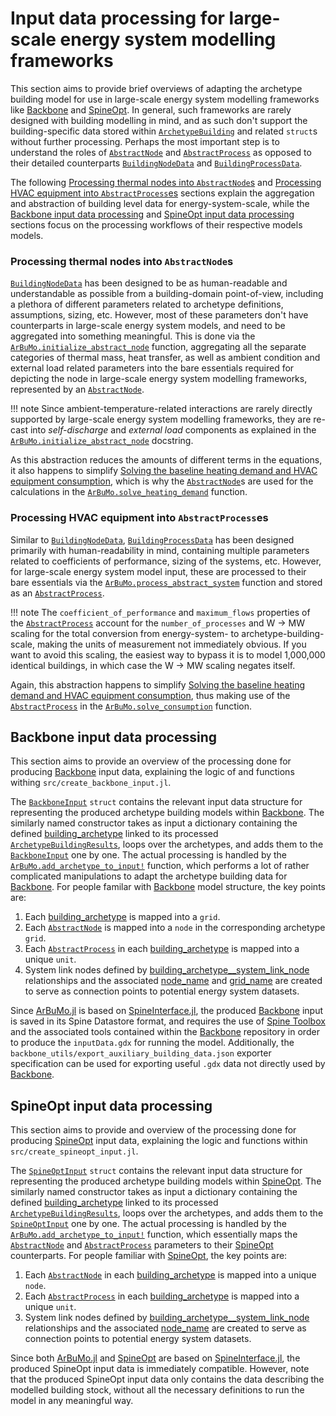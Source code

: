 # Input data processing for large-scale energy system modelling frameworks

This section aims to provide brief overviews of adapting the archetype building model
for use in large-scale energy system modelling frameworks like
[Backbone](https://cris.vtt.fi/en/publications/backbone)
and [SpineOpt](https://github.com/Spine-project/SpineOpt.jl).
In general, such frameworks are rarely designed with building modelling
in mind, and as such don't support the building-specific data stored within
[`ArchetypeBuilding`](@ref) and related `struct`s without further processing.
Perhaps the most important step is to understand the roles of
[`AbstractNode`](@ref) and [`AbstractProcess`](@ref) as opposed to their
detailed counterparts [`BuildingNodeData`](@ref) and [`BuildingProcessData`](@ref).

The following [Processing thermal nodes into `AbstractNode`s](@ref)
and [Processing HVAC equipment into `AbstractProcess`es](@ref) sections
explain the aggregation and abstraction of building level data for energy-system-scale,
while the  [Backbone input data processing](@ref) and [SpineOpt input data processing](@ref)
sections focus on the processing workflows of their respective models models.


### Processing thermal nodes into `AbstractNode`s

[`BuildingNodeData`](@ref) has been designed to be as human-readable
and understandable as possible from a building-domain point-of-view,
including a plethora of different parameters related to archetype definitions,
assumptions, sizing, etc.
However, most of these parameters don't have counterparts in large-scale energy
system models, and need to be aggregated into something meaningful.
This is done via the [`ArBuMo.initialize_abstract_node`](@ref) function,
aggregating all the separate categories of thermal mass, heat transfer,
as well as ambient condition and external load related parameters
into the bare essentials required for depicting the node in large-scale
energy system modelling frameworks, represented by an [`AbstractNode`](@ref).

!!! note 
    Since ambient-temperature-related interactions are rarely directly supported by large-scale energy system modelling frameworks, they are re-cast into *self-discharge* and *external load* components as explained in the [`ArBuMo.initialize_abstract_node`](@ref) docstring.

As this abstraction reduces the amounts of different terms in the equations,
it also happens to simplify
[Solving the baseline heating demand and HVAC equipment consumption](@ref),
which is why the [`AbstractNode`](@ref)s are used for the calculations in the
[`ArBuMo.solve_heating_demand`](@ref) function.


### Processing HVAC equipment into `AbstractProcess`es

Similar to [`BuildingNodeData`](@ref), [`BuildingProcessData`](@ref) has been
designed primarily with human-readability in mind, containing multiple
parameters related to coefficients of performance, sizing of the systems, etc.
However, for large-scale energy system model input, these are processed to
their bare essentials via the [`ArBuMo.process_abstract_system`](@ref) function
and stored as an [`AbstractProcess`](@ref).

!!! note
    The `coefficient_of_performance` and `maximum_flows` properties of the [`AbstractProcess`](@ref) account for the `number_of_processes` and W -> MW scaling for the total conversion from energy-system- to archetype-building-scale, making the units of measurement not immediately obvious. If you want to avoid this scaling, the easiest way to bypass it is to model 1,000,000 identical buildings, in which case the W -> MW scaling negates itself.

Again, this abstraction happens to simplify
[Solving the baseline heating demand and HVAC equipment consumption](@ref),
thus making use of the [`AbstractProcess`](@ref) in the
[`ArBuMo.solve_consumption`](@ref) function.


## Backbone input data processing

This section aims to provide an overview of the processing done for
producing [Backbone](https://cris.vtt.fi/en/publications/backbone) input data,
explaining the logic of and functions withing `src/create_backbone_input.jl`.

The [`BackboneInput`](@ref) `struct` contains the relevant input data structure
for representing the produced archetype building models
within [Backbone](https://cris.vtt.fi/en/publications/backbone).
The similarly named constructor takes as input a dictionary containing the
defined [building\_archetype](@ref) linked to its processed
[`ArchetypeBuildingResults`](@ref),
loops over the archetypes, and adds them to the [`BackboneInput`](@ref)
one by one.
The actual processing is handled by the
[`ArBuMo.add_archetype_to_input!`](@ref) function,
which performs a lot of rather complicated manipulations to adapt the archetype
building data for [Backbone](https://cris.vtt.fi/en/publications/backbone).
For people familar with [Backbone](https://cris.vtt.fi/en/publications/backbone)
model structure, the key points are:

1. Each [building\_archetype](@ref) is mapped into a `grid`.
2. Each [`AbstractNode`](@ref) is mapped into a `node` in the corresponding archetype `grid`.
2. Each [`AbstractProcess`](@ref) in each [building\_archetype](@ref) is mapped into a unique `unit`.
4. System link nodes defined by [building\_archetype\_\_system\_link\_node](@ref) relationships and the associated [node\_name](@ref) and [grid\_name](@ref) are created to serve as connection points to potential energy system datasets.

Since [ArBuMo.jl](@ref) is based on
[SpineInterface.jl](https://github.com/Spine-project/SpineInterface.jl),
the produced [Backbone](https://cris.vtt.fi/en/publications/backbone) input
is saved in its Spine Datastore format, and requires the use of
[Spine Toolbox](https://github.com/Spine-project/Spine-Toolbox) and the
associated tools contained within the [Backbone](https://cris.vtt.fi/en/publications/backbone)
repository in order to produce the `inputData.gdx` for running the model.
Additionally, the `backbone_utils/export_auxiliary_building_data.json` exporter
specification can be used for exporting useful `.gdx` data not directly used
by [Backbone](https://cris.vtt.fi/en/publications/backbone).


## SpineOpt input data processing

This section aims to provide and overview of the processing done for
producing [SpineOpt](https://github.com/Spine-project/SpineOpt.jl)
input data, explaining the logic and functions within
`src/create_spineopt_input.jl`.

The [`SpineOptInput`](@ref) `struct` contains the relevant input data structure
for representing the produced archetype building models within
[SpineOpt](https://github.com/Spine-project/SpineOpt.jl).
The similarly named constructor takes as input a dictionary containing the
defined [building\_archetype](@ref) linked to its processed
[`ArchetypeBuildingResults`](@ref),
loops over the archetypes, and adds them to the [`SpineOptInput`](@ref)
one by one.
The actual processing is handled by the
[`ArBuMo.add_archetype_to_input!`](@ref) function,
which essentially maps the [`AbstractNode`](@ref) and [`AbstractProcess`](@ref)
parameters to their [SpineOpt](https://github.com/Spine-project/SpineOpt.jl) 
counterparts. For people familiar with
[SpineOpt](https://github.com/Spine-project/SpineOpt.jl),
the key points are:

1. Each [`AbstractNode`](@ref) in each [building\_archetype](@ref) is mapped into a unique `node`.
2. Each [`AbstractProcess`](@ref) in each [building\_archetype](@ref) is mapped into a unique `unit`.
3. System link nodes defined by [building\_archetype\_\_system\_link\_node](@ref) relationships and the associated [node\_name](@ref) are created to serve as connection points to potential energy system datasets.

Since both [ArBuMo.jl](@ref) and
[SpineOpt](https://github.com/Spine-project/SpineOpt.jl) are based on
[SpineInterface.jl](https://github.com/Spine-project/SpineInterface.jl),
the produced SpineOpt input data is immediately compatible.
However, note that the produced SpineOpt input data only contains the
data describing the modelled building stock, without all the necessary
definitions to run the model in any meaningful way.
